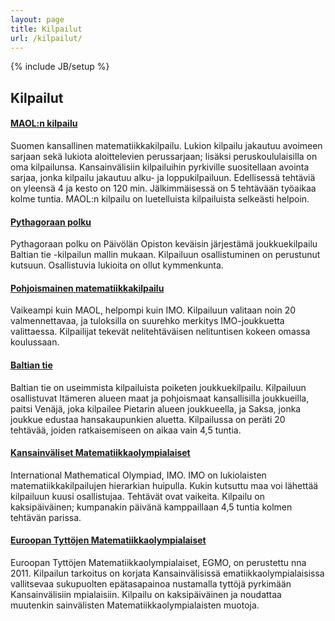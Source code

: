 ```yaml
---
layout: page
title: Kilpailut
url: /kilpailut/
---
```

{% include JB/setup %}

## <a name="kilpailut"></a>Kilpailut

#### [MAOL:n kilpailu](/MAOL/)

Suomen kansallinen matematiikkakilpailu. Lukion kilpailu jakautuu
avoimeen sarjaan sekä lukiota aloittelevien perussarjaan; lisäksi
peruskoululaisilla on oma kilpailunsa. Kansainvälisiin
kilpailuihin pyrkiville suositellaan avointa sarjaa, jonka
kilpailu jakautuu alku- ja loppukilpailuun.  Edellisessä tehtäviä
on yleensä 4 ja kesto on 120 min. Jälkimmäisessä on 5 tehtävään
työaikaa kolme tuntia.  MAOL:n kilpailu on luetelluista
kilpailuista selkeästi helpoin.

#### [Pythagoraan polku](/pythagoras/)

Pythagoraan polku on Päivölän Opiston keväisin järjestämä
joukkuekilpailu Baltian tie -kilpailun mallin mukaan. Kilpailuun
osallistuminen on perustunut kutsuun. Osallistuvia lukioita on
ollut kymmenkunta.

#### [Pohjoismainen matematiikkakilpailu](/PM/)

Vaikeampi kuin MAOL, helpompi kuin IMO. Kilpailuun valitaan
noin&nbsp;20 valmennettavaa, ja tuloksilla on suurehko merkitys
IMO-joukkuetta valittaessa. Kilpailijat tekevät nelitehtäväisen
nelituntisen kokeen omassa koulussaan.

#### [Baltian tie](/Baltian_tie/)

Baltian tie on useimmista kilpailuista poiketen joukkuekilpailu.
Kilpailuun osallistuvat Itämeren alueen maat ja pohjoismaat
kansallisilla joukkueilla, paitsi Venäjä, joka kilpailee Pietarin
alueen joukkueella, ja Saksa, jonka joukkue edustaa
hansakaupunkien aluetta.  Kilpailussa on peräti 20 tehtävää,
joiden ratkaisemiseen on aikaa vain 4,5 tuntia.

#### [Kansainväliset Matematiikkaolympialaiset](/IMO/)

<span lang="en">International Mathematical Olympiad</span>, IMO.
IMO on lukiolaisten matematiikkakilpailujen hierarkian huipulla.
Kukin kutsuttu maa voi lähettää kilpailuun kuusi osallistujaa.
Tehtävät ovat vaikeita.  Kilpailu on kaksipäiväinen; kumpanakin
päivänä kamppaillaan 4,5 tuntia kolmen tehtävän parissa.

#### [Euroopan Tyttöjen Matematiikkaolympialaiset](/EGMO/)

Euroopan Tyttöjen Matematiikkaolympialaiset, EGMO, on perustettu
nna 2011. Kilpailun tarkoitus on korjata Kansainvälisissä
ematiikkaolympialaisissa vallitsevaa sukupuolten epätasapainoa
nustamalla tyttöjä pyrkimään Kansainvälisiin
mpialaisiin. Kilpailu on kaksipäiväinen ja noudattaa muutenkin
sainvälisten Matematiikkaolympialaisten muotoja.
